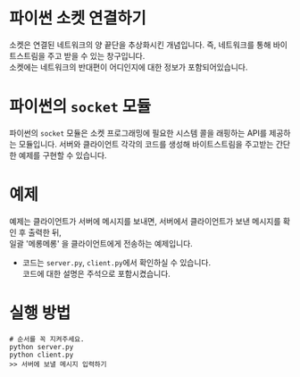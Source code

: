 # 파이썬 소켓 연결하기
소켓은 연결된 네트워크의 양 끝단을 추상화시킨 개념입니다. 즉, 네트워크를 통해 바이트스트림을 주고 받을 수 있는 창구입니다.  
소켓에는 네트워크의 반대편이 어디인지에 대한 정보가 포함되어있습니다.  

# 파이썬의 `socket` 모듈
파이썬의 `socket` 모듈은 소켓 프로그래밍에 필요한 시스템 콜을 래핑하는 API를 제공하는 모듈입니다.
서버와 클라이언트 각각의 코드를 생성해 바이트스트림을 주고받는 간단한 예제를 구현할 수 있습니다.


# 예제
예제는 클라이언트가 서버에 메시지를 보내면, 서버에서 클라이언트가 보낸 메시지를 확인 후 출력한 뒤,  
일괄 '메롱메롱' 을 클라이언트에게 전송하는 예제입니다.  

* 코드는 `server.py`, `client.py`에서 확인하실 수 있습니다.  
    코드에 대한 설명은 주석으로 포함시켰습니다.
    
# 실행 방법
```
# 순서를 꼭 지켜주세요.
python server.py
python client.py
>> 서버에 보낼 메시지 입력하기
```